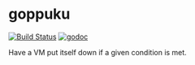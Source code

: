 # goppuku

[![Build Status](https://cloud.drone.io/api/badges/jlucktay/goppuku/status.svg)](https://cloud.drone.io/jlucktay/goppuku)
[![godoc](https://img.shields.io/badge/pkg.go.dev-godoc-00ADD8?logo=go)](https://pkg.go.dev/go.jlucktay.dev/goppuku)

Have a VM put itself down if a given condition is met.
